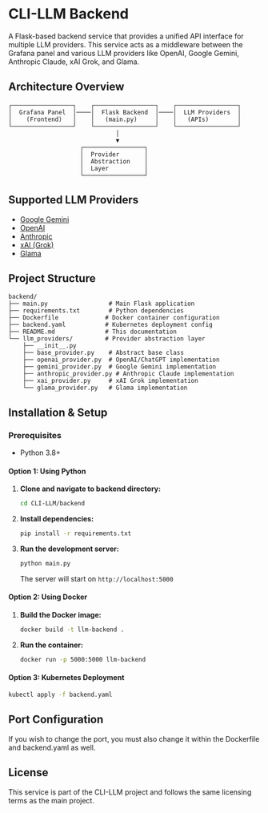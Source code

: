 # CLI-LLM Backend

A Flask-based backend service that provides a unified API interface for multiple LLM providers. This service acts as a middleware between the Grafana panel and various LLM providers like OpenAI, Google Gemini, Anthropic Claude, xAI Grok, and Glama.

## Architecture Overview

```
┌─────────────────┐    ┌─────────────────┐    ┌─────────────────┐
│  Grafana Panel  │────│  Flask Backend  │────│  LLM Providers  │
│    (Frontend)   │    │   (main.py)     │    │   (APIs)        │
└─────────────────┘    └─────────────────┘    └─────────────────┘
                              │
                              ▼
                    ┌─────────────────┐
                    │  Provider       │
                    │  Abstraction    │
                    │  Layer          │
                    └─────────────────┘
```

## Supported LLM Providers

- [Google Gemini](https://ai.google.dev/gemini-api/docs)
- [OpenAI](https://openai.com/api/)
- [Anthropic](https://www.anthropic.com/api)
- [xAI (Grok)](https://x.ai/api)
- [Glama](https://glama.ai/gateway/docs/api)


## Project Structure

```
backend/
├── main.py                 # Main Flask application
├── requirements.txt        # Python dependencies
├── Dockerfile             # Docker container configuration
├── backend.yaml           # Kubernetes deployment config
├── README.md              # This documentation
└── llm_providers/         # Provider abstraction layer
    ├── __init__.py
    ├── base_provider.py    # Abstract base class
    ├── openai_provider.py  # OpenAI/ChatGPT implementation
    ├── gemini_provider.py  # Google Gemini implementation
    ├── anthropic_provider.py # Anthropic Claude implementation
    ├── xai_provider.py     # xAI Grok implementation
    └── glama_provider.py   # Glama implementation
```

## Installation & Setup

### Prerequisites

- Python 3.8+

#### Option 1: Using Python

1. **Clone and navigate to backend directory:**
   ```bash
   cd CLI-LLM/backend
   ```

2. **Install dependencies:**
   ```bash
   pip install -r requirements.txt
   ```

3. **Run the development server:**
   ```bash
   python main.py
   ```

   The server will start on `http://localhost:5000`

#### Option 2: Using Docker

1. **Build the Docker image:**
   ```bash
   docker build -t llm-backend .
   ```

2. **Run the container:**
   ```bash
   docker run -p 5000:5000 llm-backend
   ```

#### Option 3: Kubernetes Deployment

```bash
kubectl apply -f backend.yaml
```

## Port Configuration
If you wish to change the port, you must also change it within the Dockerfile and backend.yaml as well.

## License

This service is part of the CLI-LLM project and follows the same licensing terms as the main project.
